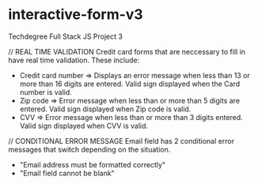 # interactive-form-v3
Techdegree Full Stack JS Project 3

// REAL TIME VALIDATION 
Credit card forms that are neccessary to fill in have real time validation. These include:
- Credit card number => Displays an error message when less than 13 or more than 16 digits are entered. Valid sign displayed when the Card number is valid. 
- Zip code => Error message when less than or more than 5 digits are entered. Valid sign displayed when Zip code is valid.
- CVV => Error message when less than or more than 3 digits entered. Valid sign displayed when CVV is valid.

// CONDITIONAL ERROR MESSAGE
Email field has 2 conditional error messages that switch depending on the situation.
- "Email address must be formatted correctly"
- "Email field cannot be blank"
